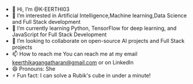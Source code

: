 - 👋 Hi, I’m @K-EERTHI03
- 👀 I’m interested in Artificial Intelligence,Machine learning,Data Science and Full Stack development
- 🌱 I’m currently learning  Python, TensorFlow for deep learning, and JavaScript for Full Stack Development
- 💞️ I’m looking to collaborate on open-source AI projects and Full Stack projects
- 📫 How to reach me  You can reach me at my email keerthikagangatharan@gmail.com or on LinkedIn 
-  😄 Pronouns: She
- ⚡ Fun fact: I can solve a Rubik's cube in under a minute!



<!---
K-EERTHI03/K-EERTHI03 is a ✨ special ✨ repository because its `README.md` (this file) appears on your GitHub profile.
You can click the Preview link to take a look at your changes.
--->
